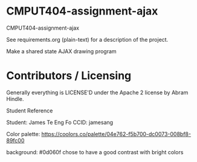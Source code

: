 CMPUT404-assignment-ajax
==============================

CMPUT404-assignment-ajax

See requirements.org (plain-text) for a description of the project.

Make a shared state AJAX drawing program

Contributors / Licensing
========================

Generally everything is LICENSE'D under the Apache 2 license by Abram Hindle.


Student Reference

Student: James Te Eng Fo
CCID: jamesang

Color palette: https://coolors.co/palette/04e762-f5b700-dc0073-008bf8-89fc00

background: #0d060f chose to have a good contrast with bright colors 